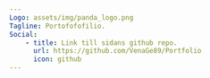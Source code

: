 ```yaml
---
Logo: assets/img/panda_logo.png
Tagline: Portofofofilio.
Social:
    - title: Link till sidans github repo.
      url: https://github.com/VenaGe89/Portfolio
      icon: github
---
```

